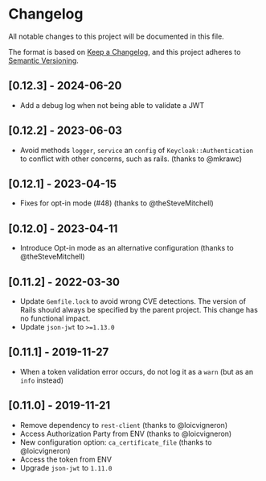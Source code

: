 # Changelog

All notable changes to this project will be documented in this file.

The format is based on [Keep a Changelog](https://keepachangelog.com/en/1.0.0/),
and this project adheres to [Semantic Versioning](https://semver.org/spec/v2.0.0.html).


## [0.12.3] - 2024-06-20

* Add a debug log when not being able to validate a JWT

## [0.12.2] - 2023-06-03

* Avoid methods `logger`, `service` an `config` of `Keycloak::Authentication` to conflict with other concerns, such as rails. (thanks to @mkrawc)

## [0.12.1] - 2023-04-15

* Fixes for opt-in mode (#48) (thanks to @theSteveMitchell)

## [0.12.0] - 2023-04-11

* Introduce Opt-in mode as an alternative configuration (thanks to @theSteveMitchell)

## [0.11.2] - 2022-03-30

* Update `Gemfile.lock` to avoid wrong CVE detections. The version of Rails should always be specified by the parent project. This change has no functional impact.
* Update `json-jwt` to `>=1.13.0`

## [0.11.1] - 2019-11-27

* When a token validation error occurs, do not log it as a `warn` (but as an `info` instead)

## [0.11.0] - 2019-11-21

* Remove dependency to `rest-client` (thanks to @loicvigneron)
* Access Authorization Party from ENV (thanks to @loicvigneron)
* New configuration option: `ca_certificate_file` (thanks to @loicvigneron)
* Access the token from ENV
* Upgrade `json-jwt` to `1.11.0`